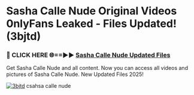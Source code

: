 # Sasha Calle Nude Original Videos 0nlyFans Leaked - Files Updated! (3bjtd)

<h3>🔴 CLICK HERE 🌐==►► <a href="https://tinyurl.com/yrmya6cz" rel="nofollow">Sasha Calle Nude Updated Files</a></h3>

Get Sasha Calle Nude and all content. Now you can access all videos and pictures of Sasha Calle Nude. New Updated Files 2025!

[![3bjtd](https://i.imgur.com/FMdXYCs.gif)](https://tinyurl.com/yrmya6cz)
csahsa calle nude